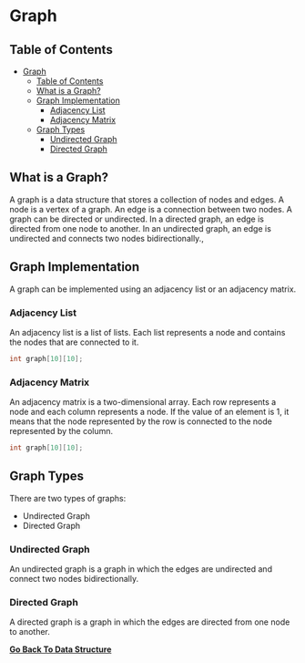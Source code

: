 # Graph

## Table of Contents

- [Graph](#graph)
  - [Table of Contents](#table-of-contents)
  - [What is a Graph?](#what-is-a-graph)
  - [Graph Implementation](#graph-implementation)
    - [Adjacency List](#adjacency-list)
    - [Adjacency Matrix](#adjacency-matrix)
  - [Graph Types](#graph-types)
    - [Undirected Graph](#undirected-graph)
    - [Directed Graph](#directed-graph)
## What is a Graph?

A graph is a data structure that stores a collection of nodes and edges. A node is a vertex of a graph. An edge is a connection between two nodes. A graph can be directed or undirected. In a directed graph, an edge is directed from one node to another. In an undirected graph, an edge is undirected and connects two nodes bidirectionally.,

## Graph Implementation

A graph can be implemented using an adjacency list or an adjacency matrix.

### Adjacency List

An adjacency list is a list of lists. Each list represents a node and contains the nodes that are connected to it.

```c
int graph[10][10];
```

### Adjacency Matrix

An adjacency matrix is a two-dimensional array. Each row represents a node and each column represents a node. If the value of an element is 1, it means that the node represented by the row is connected to the node represented by the column.

```c
int graph[10][10];
```

## Graph Types

There are two types of graphs:

* Undirected Graph
* Directed Graph

### Undirected Graph

An undirected graph is a graph in which the edges are undirected and connect two nodes bidirectionally.

### Directed Graph

A directed graph is a graph in which the edges are directed from one node to another.

[**Go Back To Data Structure**](Overview.md)
